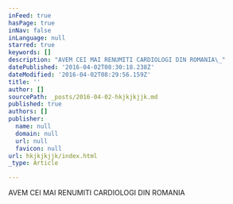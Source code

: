 ```yaml
---
inFeed: true
hasPage: true
inNav: false
inLanguage: null
starred: true
keywords: []
description: "AVEM CEI MAI RENUMITI CARDIOLOGI DIN ROMANIA\_"
datePublished: '2016-04-02T08:30:18.238Z'
dateModified: '2016-04-02T08:29:56.159Z'
title: ''
author: []
sourcePath: _posts/2016-04-02-hkjkjkjjk.md
published: true
authors: []
publisher:
  name: null
  domain: null
  url: null
  favicon: null
url: hkjkjkjjk/index.html
_type: Article

---
```

AVEM CEI MAI RENUMITI CARDIOLOGI DIN ROMANIA